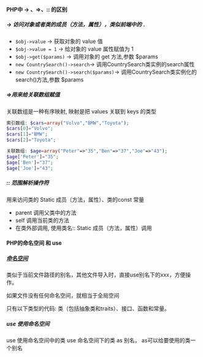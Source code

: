 #### PHP中 -> 、=>、:: 的区别

##### -> 访问对象或者类的成员（方法，属性），类似前端中的 `.`
- `$obj->value` -> 获取对象的 value 值
- `$obj->value = 1` -> 给对象的 value 属性赋值为 1
- `$obj->get($params)` -> 调用对象的 get 方法,参数 $params
- `new CountrySearch()->search`-> 调用CountrySearch类实例的search属性
- `new CountrySearch()->search($params)`-> 调用CountrySearch类实例化的search()方法,参数 $params

##### =>用来给关联数组赋值
关联数组是一种有序映射, 映射是把 values 关联到 keys 的类型
```php
索引数组: $cars=array("Volvo","BMW","Toyota");
$cars[0]="Volvo";
$cars[1]="BMW";
$cars[2]="Toyota";
```
```php
关联数组: $age=array("Peter"=>"35","Ben"=>"37","Joe"=>"43");
$age['Peter']="35";
$age['Ben']="37";
$age['Joe']="43";
```
##### :: 范围解析操作符
用来访问类的 Static 成员（方法，属性）、类的const 常量
- parent 调用父类中的方法
- self 调用当前类的方法
- 在类外部调用, 使用类名:: Static 成员（方法，属性）调用


#### PHP的命名空间 和 use

##### [命名空间](http://php.net/manual/zh/language.namespaces.importing.php)
类似于当前文件路径的别名，其他文件导入时，直接use别名下的xxx，方便操作。

如果文件没有任何命名空间，就相当于全局空间

只有以下类型的代码: 
类（包括抽象类和traits）、接口、函数和常量。

##### use 使用命名空间
use 使用命名空间中的类
use 命名空间下的类 as 别名， as可以给要使用的类一个别名